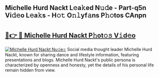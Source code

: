 ## Michelle Hurd Nackt L𝚎a𝚔ed N𝚞𝚍e - Part-q5n Vi𝚍𝚎o L𝚎a𝚔s - H𝚘𝚝 O𝚗𝚕yf𝚊ns P𝚑𝚘tos CAnpn

# <h2><a href="http://kf7s29i.oniu.top/?m=Michelle+Hurd+Nackt">🔗👉 🔴 Michelle Hurd Nackt P𝚑ot𝚘𝚜 V𝚒d𝚎o</a></h2>

[![Michelle Hurd Nackt Nu𝚍e𝚜](https://i.imgur.com/0qMVB7G.gif)](http://kf7s29i.oniu.top/?m=Michelle+Hurd+Nackt)
Social media thought leader Michelle Hurd Nackt, known for sharing dance and lifestyle information, featuring presentations and blogs. Michelle Hurd Nackt's public persona is characterized by openness and honesty, yet the details of his personal life remain hidden from view.  
